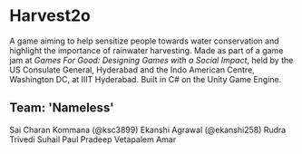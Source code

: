 # Harvest2o
A game aiming to help sensitize people towards water conservation and highlight the importance of rainwater harvesting.
Made as part of a game jam at _Games For Good: Designing Games with a Social Impact_, held by the US Consulate General, Hyderabad and the Indo American Centre, Washington DC, at IIIT Hyderabad.
Built in C# on the Unity Game Engine.

## Team: 'Nameless'
Sai Charan Kommana (@ksc3899)
Ekanshi Agrawal (@ekanshi258)
Rudra Trivedi
Suhail Paul
Pradeep Vetapalem
Amar
